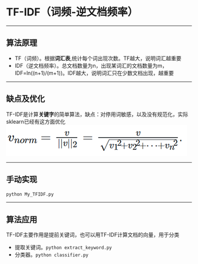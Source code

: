 # TF-IDF（词频-逆文档频率）
***

## 算法原理
- TF（词频）。根据**词汇表**,统计每个词出现次数。TF越大，说明词汇越重要
- IDF（逆文档频率）。总文档数量为n，出现某词汇的文档数量为m，IDF=ln((n+1)/(m+1))。IDF越大，说明词汇只在少数文档出现，越重要
***
## 缺点及优化
TF-IDF是计算**关键字**的简单算法，缺点：对停用词敏感，以及没有规范化，实际sklearn已经有这方面优化
![规范化原理](规范化原理.jpg)
***
## 手动实现
`python My_TFIDF.py`
***
## 算法应用
TF-IDF主要作用是提前关键词，也可以用TF-IDF计算文档的向量，用于分类
- 提取关键词。`python extract_keyword.py`
- 分类器。`python classifier.py`